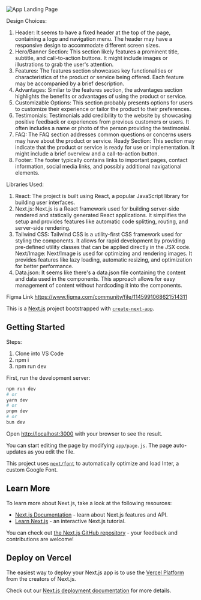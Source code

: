 ![App Landing Page](https://github.com/ewanin/uifry/assets/70193546/690834c9-0d2a-44a0-9b26-06cdf0ff5a25)



Design Choices:
1. Header: It seems to have a fixed header at the top of the page, containing a logo and navigation menu. The header may have a responsive design to accommodate different screen sizes.
2. Hero/Banner Section: This section likely features a prominent title, subtitle, and call-to-action buttons. It might include images or illustrations to grab the user's attention.
3. Features: The features section showcases key functionalities or characteristics of the product or service being offered. Each feature may be accompanied by a brief description.
4. Advantages: Similar to the features section, the advantages section highlights the benefits or advantages of using the product or service.
5. Customizable Options: This section probably presents options for users to customize their experience or tailor the product to their preferences.
6. Testimonials: Testimonials add credibility to the website by showcasing positive feedback or experiences from previous customers or users. It often includes a name or photo of the person providing the testimonial.
7. FAQ: The FAQ section addresses common questions or concerns users may have about the product or service.
Ready Section: This section may indicate that the product or service is ready for use or implementation. It might include a brief overview and a call-to-action button.
8. Footer: The footer typically contains links to important pages, contact information, social media links, and possibly additional navigational elements.



Libraries Used:
1. React: The project is built using React, a popular JavaScript library for building user interfaces.
2. Next.js: Next.js is a React framework used for building server-side rendered and statically generated React applications. It simplifies the setup and provides features like automatic code splitting, routing, and server-side rendering.
3. Tailwind CSS: Tailwind CSS is a utility-first CSS framework used for styling the components. It allows for rapid development by providing pre-defined utility classes that can be applied directly in the JSX code.
Next/Image: Next/Image is used for optimizing and rendering images. It provides features like lazy loading, automatic resizing, and optimization for better performance.
4. Data.json: It seems like there's a data.json file containing the content and data used in the components. This approach allows for easy management of content without hardcoding it into the components.



Figma Link
https://www.figma.com/community/file/1145991068621514311



This is a [Next.js](https://nextjs.org/) project bootstrapped with [`create-next-app`](https://github.com/vercel/next.js/tree/canary/packages/create-next-app).

## Getting Started


Steps:

1. Clone into VS Code
2. npm i
3. npm run dev



First, run the development server:

```bash
npm run dev
# or
yarn dev
# or
pnpm dev
# or
bun dev
```

Open [http://localhost:3000](http://localhost:3000) with your browser to see the result.

You can start editing the page by modifying `app/page.js`. The page auto-updates as you edit the file.

This project uses [`next/font`](https://nextjs.org/docs/basic-features/font-optimization) to automatically optimize and load Inter, a custom Google Font.

## Learn More

To learn more about Next.js, take a look at the following resources:

- [Next.js Documentation](https://nextjs.org/docs) - learn about Next.js features and API.
- [Learn Next.js](https://nextjs.org/learn) - an interactive Next.js tutorial.

You can check out [the Next.js GitHub repository](https://github.com/vercel/next.js/) - your feedback and contributions are welcome!

## Deploy on Vercel

The easiest way to deploy your Next.js app is to use the [Vercel Platform](https://vercel.com/new?utm_medium=default-template&filter=next.js&utm_source=create-next-app&utm_campaign=create-next-app-readme) from the creators of Next.js.

Check out our [Next.js deployment documentation](https://nextjs.org/docs/deployment) for more details.
